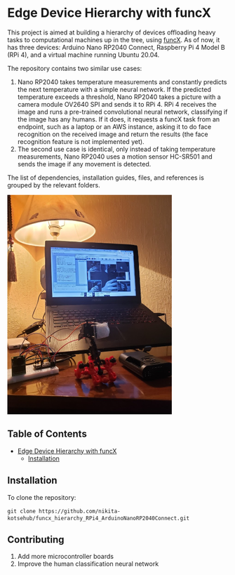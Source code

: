 # Edge Device Hierarchy with funcX

This project is aimed at building a hierarchy of devices offloading heavy tasks to computational machines up in the tree, using [funcX][1]. As of now, it has three devices: Arduino Nano RP2040 Connect, Raspberry Pi 4 Model B (RPi 4), and a virtual machine running Ubuntu 20.04. 

The repository contains two similar use cases: 

1. Nano RP2040 takes temperature measurements and constantly predicts the next temperature with a simple neural network. If the predicted temperature exceeds a threshold, Nano RP2040 takes a picture with a camera module OV2640 SPI and sends it to RPi 4. RPi 4 receives the image and runs a pre-trained convolutional neural network, classifying if the image has any humans. If it does, it requests a funcX task from an endpoint, such as a laptop or an AWS instance, asking it to do face recognition on the received image and return the results (the face recognition feature is not implemented yet). 
2. The second use case is identical, only instead of taking temperature measurements, Nano RP2040 uses a motion sensor HC-SR501 and sends the image if any movement is detected.

The list of dependencies, installation guides, files, and references is grouped by the relevant folders. 

<img src="demo.jpg" height="500" alt="Nano RP2040 with the motion sensor and OV2640 and the Raspberry Pi 4 receiving the images">

## Table of Contents

   * [Edge Device Hierarchy with funcX](#hierarchy)
      * [Installation](#installation)


## Installation
To clone the repository:
```
git clone https://github.com/nikita-kotsehub/funcx_hierarchy_RPi4_ArduinoNanoRP2040Connect.git
```

## Contributing
1. Add more microcontroller boards
2. Improve the human classification neural network



[1]: https://funcx.org/ "funcX"
